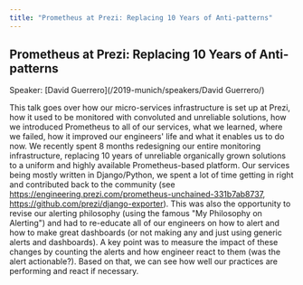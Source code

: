 ```yaml
---
title: "Prometheus at Prezi: Replacing 10 Years of Anti-patterns"
---
```


## Prometheus at Prezi: Replacing 10 Years of Anti-patterns

Speaker: [David Guerrero](/2019-munich/speakers/David Guerrero/)

This talk goes over how our micro-services infrastructure is set up at Prezi, how it used to be monitored with convoluted and unreliable solutions, how we introduced Prometheus to all of our services, what we learned, where we failed, how it improved our engineers' life and what it enables us to do now.  We recently spent 8 months redesigning our entire monitoring infrastructure, replacing 10 years of unreliable organically grown solutions to a uniform and highly available Prometheus-based platform. Our services being mostly written in Django/Python, we spent a lot of time getting in right and contributed back to the community (see https://engineering.prezi.com/prometheus-unchained-331b7ab8737, https://github.com/prezi/django-exporter).  This was also the opportunity to revise our alerting philosophy (using the famous "My Philosophy on Alerting") and had to re-educate all of our engineers on how to alert and how to make great dashboards (or not making any and just using generic alerts and dashboards). A key point was to measure the impact of these changes by counting the alerts and how engineer react to them (was the alert actionable?). Based on that, we can see how well our practices are performing and react if necessary.
